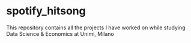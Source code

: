 # spotify_hitsong
This repository contains all the projects I have worked on while studying Data Science &amp; Economics at Unimi, Milano
